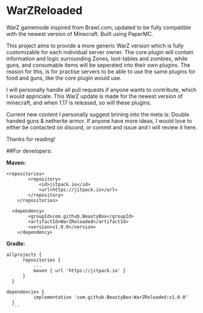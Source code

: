 # WarZReloaded
WarZ gamemode inspired from Brawl.com, updated to be fully compatible with the newest version of Minecraft. Built using PaperMC.

This project aims to provide a more generic WarZ version which is fully customizable for each individual server owner. The core plugin will contain information and logic surrounding Zones, loot-tables and zombies, while guns, and consumable items will be seperated into their own plugins. The reason for this, is for practise servers to be able to use the same plugins for food and guns, like the core plugin would use. 

I will personally handle all pull requests if anyone wants to contribute, which I would appriciate. This WarZ update is made for the newest version of minecraft, and when 1.17 is released, so will these plugins. 

Current new content I personally suggest brining into the meta is: Double handed guns & netherite armor. If anyone have more ideas, I would love to either be contacted on discord, or commit and issue and I will review it here. 

Thanks for reading! 

##For developers:

**Maven:**
```
<repositories>
		<repository>
		    <id>jitpack.io</id>
		    <url>https://jitpack.io</url>
		</repository>
	</repositories>
  
  <dependency>
	    <groupId>com.github.BeastyBoo</groupId>
	    <artifactId>WarZReloaded</artifactId>
	    <version>v1.0.0</version>
	</dependency>
```
  
**Gradle:**
  ```
  allprojects {
		repositories {
			...
			maven { url 'https://jitpack.io' }
		}
	}
  
  dependencies {
	        implementation 'com.github.BeastyBoo:WarZReloaded:v1.0.0'
	}
	```
